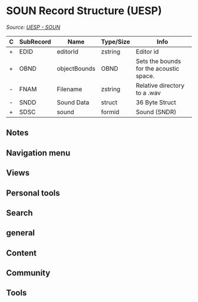 # SOUN Record Structure (UESP)

*Source: [UESP - SOUN](https://en.uesp.net/wiki/Skyrim_Mod:Mod_File_Format/SOUN)*

| C | SubRecord | Name | Type/Size | Info |
| --- | --- | --- | --- | --- |
| + | EDID | editorId | zstring | Editor id |
| + | OBND | objectBounds | OBND | Sets the bounds for the acoustic space. |
| - | FNAM | Filename | zstring | Relative directory to a .wav |
| - | SNDD | Sound Data | struct | 36 Byte Struct |
| + | SDSC | sound | formid | Sound (SNDR) |

## Notes

## Navigation menu

## Views

## Personal tools

## Search

## general

## Content

## Community

## Tools

